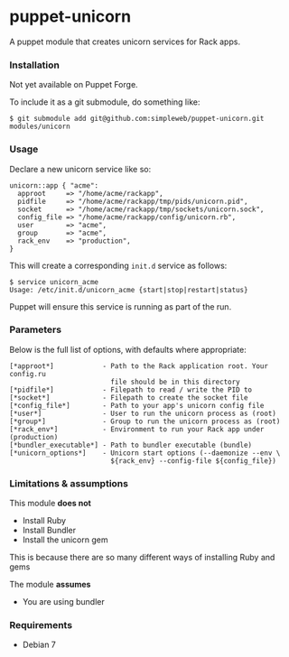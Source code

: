 # puppet-unicorn

A puppet module that creates unicorn services for Rack apps.

### Installation

Not yet available on Puppet Forge.

To include it as a git submodule, do something like:

    $ git submodule add git@github.com:simpleweb/puppet-unicorn.git modules/unicorn

### Usage

Declare a new unicorn service like so:

```puppet
unicorn::app { "acme":
  approot     => "/home/acme/rackapp",
  pidfile     => "/home/acme/rackapp/tmp/pids/unicorn.pid",
  socket      => "/home/acme/rackapp/tmp/sockets/unicorn.sock",
  config_file => "/home/acme/rackapp/config/unicorn.rb",
  user        => "acme",
  group       => "acme",
  rack_env    => "production",
}
```

This will create a corresponding `init.d` service as follows:

    $ service unicorn_acme
    Usage: /etc/init.d/unicorn_acme {start|stop|restart|status}

Puppet will ensure this service is running as part of the run.

### Parameters

Below is the full list of options, with defaults where appropriate:

```
[*approot*]            - Path to the Rack application root. Your config.ru
                         file should be in this directory
[*pidfile*]            - Filepath to read / write the PID to
[*socket*]             - Filepath to create the socket file
[*config_file*]        - Path to your app's unicorn config file
[*user*]               - User to run the unicorn process as (root)
[*group*]              - Group to run the unicorn process as (root)
[*rack_env*]           - Environment to run your Rack app under (production)
[*bundler_executable*] - Path to bundler executable (bundle)
[*unicorn_options*]    - Unicorn start options (--daemonize --env \
                         ${rack_env} --config-file ${config_file})
```

### Limitations & assumptions

This module **does not**

* Install Ruby
* Install Bundler
* Install the unicorn gem

This is because there are so many different ways of installing Ruby and gems

The module **assumes**

* You are using bundler

### Requirements

  * Debian 7
